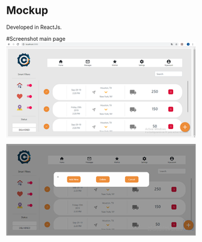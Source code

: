 # Mockup

Developed in ReactJs.

#Screenshot main page
![](screenshots/screenshot1.png)


![](screenshots/screenshot2.png)